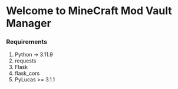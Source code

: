 # Welcome to MineCraft Mod Vault Manager

### Requirements

1. Python -> 3.11.9
2. requests
3. Flask
4. flask_cors
5. PyLucas >= 3.1.1
